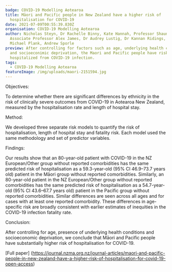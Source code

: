 ```yaml
---
badge: COVID-19 Modelling Aotearoa
title: Māori and Pacific people in New Zealand have a higher risk of
  hospitalisation for COVID-19
date: 2021-07-09T00:55:39.830Z
organisation: COVID-19 Modelling Aotearoa
author: Nicholas Steyn, Dr Rachelle Binny, Kate Hannah, Professor Shaun Hendy,
  Associate Professor Alex James, Dr Audrey Lustig, Dr Kannan Ridings, Professor
  Michael Plank, Andrew Sporle
preview: After controlling for factors such as age, underlying health conditions
  and socioeconimic deprivation, the Maori and Pacific people have risk of being
  hospitalized from COVID-19 infection.
tags:
  - COVID-19 Modelling Aotearoa
featureImage: /img/uploads/maori-2151594.jpg
---
```

Objectives:

To determine whether there are significant differences by ethnicity in the risk of clinically severe outcomes from COVID-19 in Aotearoa New Zealand, measured by the hospitalisation rate and length of hospital stay.

Method:

We developed three separate risk models to quantify the risk of hospitalisation, length of hospital stay and fatality risk. Each model used the same methodology and set of predictor variables.

Findings:

Our results show that an 80-year-old patient with COVID-19 in the NZ European/Other group without reported comorbidities has the same predicted risk of hospitalisation as a 59.3-year-old (95% CI 46.9–73.7 years old) patient in the Māori group without reported comorbidities. Similarly, an 80-year-old patient in the NZ European/Other group without reported comorbidities has the same predicted risk of hospitalisation as a 54.7-year-old (95% CI 43.6–67.7 years old) patient in the Pacific group without reported comorbidities. Similar differences are seen across all ages and for cases with at least one reported comorbidity. These differences in age-specific risk are broadly consistent with earlier estimates of inequities in the COVID-19 infection fatality rate.

Conclusion:

After controlling for age, presence of underlying health conditions and socioeconomic deprivation, we conclude that Māori and Pacific people have substantially higher risk of hospitalisation for COVID-19.

[Full paper]
(https://journal.nzma.org.nz/journal-articles/maori-and-pacific-people-in-new-zealand-have-a-higher-risk-of-hospitalisation-for-covid-19-open-access)